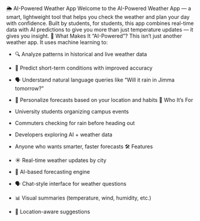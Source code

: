 🌦️ AI-Powered Weather App
Welcome to the AI-Powered Weather App — a smart, lightweight tool that helps you check the weather and plan your day with confidence. Built by students, for students, this app combines real-time data with AI predictions to give you more than just temperature updates — it gives you insight.
🧠 What Makes It “AI-Powered”?
This isn’t just another weather app. It uses machine learning to:
- 🔍 Analyze patterns in historical and live weather data
- 🔮 Predict short-term conditions with improved accuracy
- 🗣️ Understand natural language queries like “Will it rain in Jimma tomorrow?”
- 📍 Personalize forecasts based on your location and habits
🎯 Who It’s For

- University students organizing campus events
- Commuters checking for rain before heading out
- Developers exploring AI + weather data
- Anyone who wants smarter, faster forecasts
🛠️ Features
- ☀️ Real-time weather updates by city
- 🧠 AI-based forecasting engine
- 🗣️ Chat-style interface for weather questions
- 📊 Visual summaries (temperature, wind, humidity, etc.)
- 📍 Location-aware suggestions
